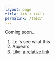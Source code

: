 ```yaml
---
layout: page
title: Tab 2 (QFT)
permalink: /tab2/
---
```


Coming soon...

1. Let's see what this  
2. Appears 
3. Like: [a relative link](tab1.md)